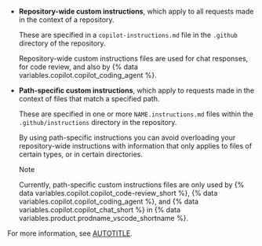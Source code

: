 * **Repository-wide custom instructions**, which apply to all requests made in the context of a repository.

  These are specified in a `copilot-instructions.md` file in the `.github` directory of the repository.

  Repository-wide custom instructions files are used for chat responses, for code review, and also by {% data variables.copilot.copilot_coding_agent %}.

* **Path-specific custom instructions**, which apply to requests made in the context of files that match a specified path.

  These are specified in one or more `NAME.instructions.md` files within the `.github/instructions` directory in the repository.

  By using path-specific instructions you can avoid overloading your repository-wide instructions with information that only applies to files of certain types, or in certain directories.

  > [!NOTE]
  > Currently, path-specific custom instructions files are only used by {% data variables.copilot.copilot_code-review_short %}, {% data variables.copilot.copilot_coding_agent %}, and {% data variables.copilot.copilot_chat_short %} in {% data variables.product.prodname_vscode_shortname %}.

For more information, see [AUTOTITLE](/copilot/how-tos/configure-custom-instructions/add-repository-instructions).
